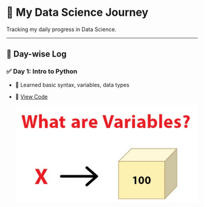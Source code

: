 # 🌟 My Data Science Journey

Tracking my daily progress in Data Science.

---

## 📅 Day-wise Log
### ✅ Day 1: Intro to Python
- 📘 Learned basic syntax, variables, data types
- 🔗 [View Code](Day1/code.ipynb)
  
  ![Day 1 Screenshot](Day1/variable.png)
